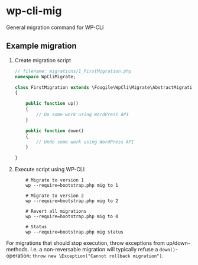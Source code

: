 wp-cli-mig
==========

General migration command for WP-CLI

## Example migration

1. Create migration script

    ```PHP
    // filename: migrations/1_FirstMigration.php
    namespace WpCliMigrate;

    class FirstMigration extends \Foogile\WpCli\Migrate\AbstractMigration
    {

        public function up()
        {
            // Do some work using WordPress API
        }

        public function down()
        {
            // Undo some work using WordPress API
        }

    }
    ```

2. Execute script using WP-CLI
    
    ```Shell
        # Migrate to version 1
        wp --require=bootstrap.php mig to 1

        # Migrate to version 2
        wp --require=bootstrap.php mig to 2
        
        # Revert all migrations
        wp --require=bootstrap.php mig to 0

        # Status
        wp --require=bootstrap.php mig status
    ```

For migrations that should stop execution, throw exceptions from up/down-methods. I.e.
a non-reversable migration will typically refuse a `down()`-operation: `throw new \Exception("Cannot rollback migration")`.